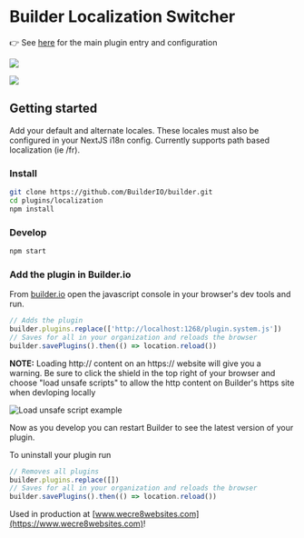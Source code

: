 # Builder Localization Switcher

👉 See [here](src/plugin.ts) for the main plugin entry and configuration

![](https://i.imgur.com/9cTB7zp.png)

![](https://i.imgur.com/GM9braZ.png)

## Getting started

Add your default and alternate locales. These locales must also be configured in your NextJS i18n config. Currently supports path based localization (ie /fr).

### Install

```bash
git clone https://github.com/BuilderIO/builder.git
cd plugins/localization
npm install
```

### Develop

```bash
npm start
```

### Add the plugin in Builder.io

From [builder.io](https://builder.io) open the javascript console in your browser's dev tools and run.

```js
// Adds the plugin
builder.plugins.replace(['http://localhost:1268/plugin.system.js'])
// Saves for all in your organization and reloads the browser
builder.savePlugins().then(() => location.reload())
```

**NOTE:** Loading http:// content on an https:// website will give you a warning. Be sure to click the shield in the top right of your browser and choose "load unsafe scripts" to allow the http content on Builder's https site when devloping locally

<img alt="Load unsafe script example" src="https://i.stack.imgur.com/uSaLL.png">

Now as you develop you can restart Builder to see the latest version of your plugin.

To uninstall your plugin run

```js
// Removes all plugins
builder.plugins.replace([])
// Saves for all in your organization and reloads the browser
builder.savePlugins().then(() => location.reload())
```

Used in production at [www.wecre8websites.com](https://www.wecre8websites.com)!
